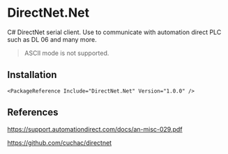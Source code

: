 # DirectNet.Net

C# DirectNet serial client. Use to communicate with automation direct PLC such as DL 06 and many more.

> ASCII mode is not supported.

## Installation

```
<PackageReference Include="DirectNet.Net" Version="1.0.0" />
```

## References

https://support.automationdirect.com/docs/an-misc-029.pdf

https://github.com/cuchac/directnet
